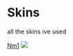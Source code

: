 # Skins
all the skins ive used


[Nm1](https://cdn.discordapp.com/attachments/672200896146309136/1171950528578736148/NM.osk?ex=655e8afb&is=654c15fb&hm=edacef36173d4c30497b387c99e889974262135a90704e7b7224576f9c3c85b8&)
![](https://cdn.discordapp.com/attachments/672200896146309136/1171950180044648458/screenshot1459.jpg?ex=655e8aa8&is=654c15a8&hm=e491c31d83b64498875fe53aa9ea81d216108b8f33bc0f0c73345c515c40d9ba&)
